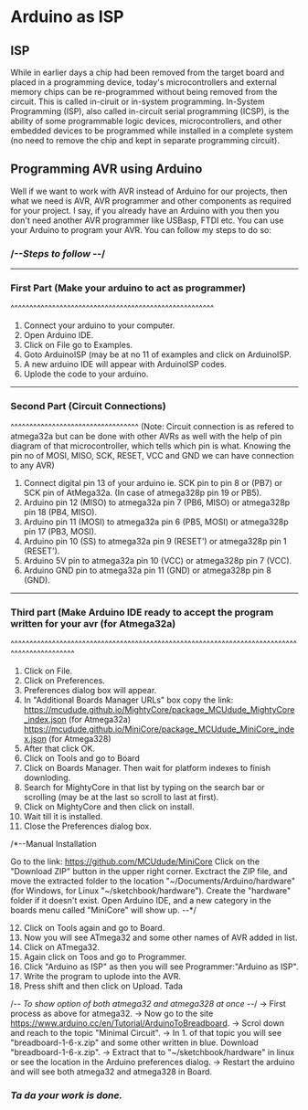 # **Arduino as ISP**

## **ISP**
While in earlier days a chip had been removed from the target board and 
placed in a programming device, today's microcontrollers and external 
memory chips can be re-programmed without being removed from the 
circuit. This is called in-ciruit or in-system programming.
In-System Programming (ISP), also called in-circuit serial programming
(ICSP), is the ability of some programmable logic devices, microcontrollers,
and other embedded devices to be programmed while installed in a complete
system (no need to remove the chip and kept in separate programming circuit).

## **Programming AVR using Arduino**
Well if we want to work with AVR instead of Arduino for our projects, then
what we need is AVR, AVR programmer and other components as required for
your project. I say, if you already have an Arduino with you then you 
don't need another AVR programmer like USBasp, FTDI etc. You can use your
Arduino to program your AVR. You can follow my steps to do so:


### /*--Steps to follow --*/
************************
 ### First Part (Make your arduino to act as programmer)
^^^^^^^^^^^^^^^^^^^^^^^^^^^^^^^^^^^^^^^^^^^^^^^^^^^^^^
1. Connect your arduino to your computer.
2. Open Arduino IDE.
3. Click on File go to Examples.
4. Goto ArduinoISP (may be at no 11 of examples and click on ArduinoISP.
5. A new arduino IDE will appear with ArduinoISP codes.
6. Uplode the code to your arduino.

----------------------------------------------------------------------------------------------------

 ### Second Part (Circuit Connections)
^^^^^^^^^^^^^^^^^^^^^^^^^^^^^^^^^^
(Note: Circuit connection is as refered to atmega32a but can be done with other AVRs as well with the
help of pin diagram of that microcontroller, which tells which pin is what.
Knowing the pin no of MOSI, MISO, SCK, RESET, VCC and GND we can have connection to any AVR)
1. Connect digital pin 13 of your arduino ie. SCK pin to pin 8 or (PB7) or SCK pin of AtMega32a.
   (In case of atmega328p pin 19 or PB5).
2. Arduino pin 12 (MISO) to atmega32a pin 7 (PB6, MISO) or atmega328p pin 18 (PB4, MISO).
3. Arduino pin 11 (MOSI) to atmega32a pin 6 (PB5, MOSI) or atmega328p pin 17 (PB3, MOSI).
4. Arduino pin 10 (SS)   to atmega32a pin 9 (RESET')    or atmega328p pin 1  (RESET').
5. Arduino 5V pin        to atmega32a pin 10 (VCC)      or atmega328p pin 7  (VCC).
6. Arduino GND pin 	 to atmega32a pin 11 (GND)      or atmega328p pin 8  (GND).

-----------------------------------------------------------------------------------------------------

### Third part (Make Arduino IDE ready to accept the program written for your avr (for Atmega32a)
^^^^^^^^^^^^^^^^^^^^^^^^^^^^^^^^^^^^^^^^^^^^^^^^^^^^^^^^^^^^^^^^^^^^^^^^^^^^^^^^^^^^^^^^^^^^^
1. Click on File.
2. Click on Preferences.
3. Preferences dialog box will appear.
4. In "Additional Boards Manager URLs" box copy the link:
	 https://mcudude.github.io/MightyCore/package_MCUdude_MightyCore_index.json (for Atmega32a)
	 https://mcudude.github.io/MiniCore/package_MCUdude_MiniCore_index.json (for Atmega328)
5. After that click OK.
6. Click on Tools and go to Board
7. Click on Boards Manager. Then wait for platform indexes to finish downloding.
8. Search for MightyCore in that list by typing on the search bar or scrolling (may be at the last so 
   scroll to last at first).
9. Click on MightyCore and then click on install.
10. Wait till it is installed.
11. Close the Preferences dialog box.

/*--Manual Installation

Go to the link: https://github.com/MCUdude/MiniCore
Click on the "Download ZIP" button in the upper right corner. Exctract the ZIP file, and move the 
extracted folder to the location "~/Documents/Arduino/hardware" (for Windows, for 
Linux "~/sketchbook/hardware"). Create the "hardware" folder if it doesn't exist. 
Open Arduino IDE, and a new category in the boards menu called "MiniCore" will 
show up. --*/

12. Click on Tools again and go to Board.
13. Now you will see ATmega32 and some other names of AVR added in list.
14. Click on ATmega32.
15. Again click on Toos and go to Programmer.
16. Click "Arduino as ISP" as then you will see Programmer:"Arduino as ISP".
17. Write the program to uplode into the AVR. 
18. Press shift and then click on Upload.
	Tada
	

/*-- To show option of both atmega32 and atmega328 at once --*/
-> First process as above for atmega32.
-> Now go to the site https://www.arduino.cc/en/Tutorial/ArduinoToBreadboard.
-> Scrol down and reach to the topic "Minimal Circuit".
-> In 1. of that topic you will see "breadboard-1-6-x.zip" and some other written
   in blue. Download "breadboard-1-6-x.zip".
-> Extract that to "~/sketchbook/hardware" in linux or see the location in the 
   Arduino preferences dialog.
-> Restart the arduino and will see both atmega32 and atmega328 in Board.

### *Ta da your work is done.*
